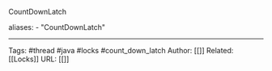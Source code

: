 CountDownLatch

aliases: 
	- "CountDownLatch"



---
Tags: #thread #java #locks #count_down_latch
Author: [[]]
Related: [[Locks]]
URL: [[]]